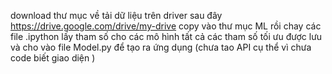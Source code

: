 download thư mục về 
tải dữ liệu trên driver sau đây https://drive.google.com/drive/my-drive copy vào thư mục ML
rồi chay các file .ipython lấy tham số cho các mô hình 
tất cả các tham số tối ưu được lưu và cho vào file Model.py để tạo ra ứng dụng (chưa tao API cụ thể vì chưa code biết giao diện ) 
